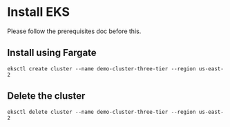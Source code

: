 # Install EKS

Please follow the prerequisites doc before this.

## Install using Fargate

```
eksctl create cluster --name demo-cluster-three-tier --region us-east-2
```

## Delete the cluster

```
eksctl delete cluster --name demo-cluster-three-tier --region us-east-2
```
